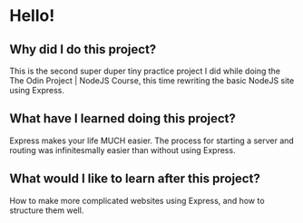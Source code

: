 # Hello!

## Why did I do this project?
This is the second super duper tiny practice project I did while doing the The Odin Project | NodeJS Course, this time rewriting the basic NodeJS site using Express.


## What have I learned doing this project?
Express makes your life MUCH easier. The process for starting a server and routing was infinitesmally easier than without using Express.


## What would I like to learn after this project?
How to make more complicated websites using Express, and how to structure them well.